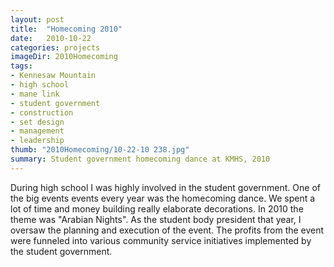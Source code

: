 ```yaml
---
layout: post
title:  "Homecoming 2010"
date:   2010-10-22
categories: projects
imageDir: 2010Homecoming
tags:
- Kennesaw Mountain
- high school
- mane link
- student government
- construction
- set design
- management
- leadership
thumb: "2010Homecoming/10-22-10 238.jpg"
summary: Student government homecoming dance at KMHS, 2010
---
```


During high school I was highly involved in the student government. One of the big events events every year was the homecoming dance. We spent a lot of time and money building really elaborate decorations. In 2010 the theme was "Arabian Nights". As the student body president that year, I oversaw the planning and execution of the event. The profits from the event were funneled into various community service initiatives implemented by the student government.
